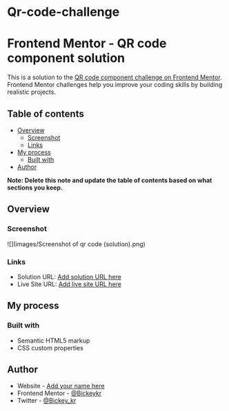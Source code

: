 # Qr-code-challenge

# Frontend Mentor - QR code component solution

This is a solution to the [QR code component challenge on Frontend Mentor](https://www.frontendmentor.io/challenges/qr-code-component-iux_sIO_H). Frontend Mentor challenges help you improve your coding skills by building realistic projects. 

## Table of contents

- [Overview](#overview)
  - [Screenshot](#screenshot)
  - [Links](#links)
- [My process](#my-process)
  - [Built with](#built-with)
- [Author](#author)

**Note: Delete this note and update the table of contents based on what sections you keep.**

## Overview

### Screenshot

![](images/Screenshot of qr code (solution).png)

 
### Links

- Solution URL: [Add solution URL here](https://your-solution-url.com)
- Live Site URL: [Add live site URL here](https://bickeykr.github.io/Qr-code-challenge/)

## My process

### Built with

- Semantic HTML5 markup
- CSS custom properties

## Author

- Website - [Add your name here](https://www.your-site.com)
- Frontend Mentor - [@Bickeykr](https://www.frontendmentor.io/profile/Bickeykr)
- Twitter - [@Bickey_kr](https://twitter.com/Bickey_kr)
